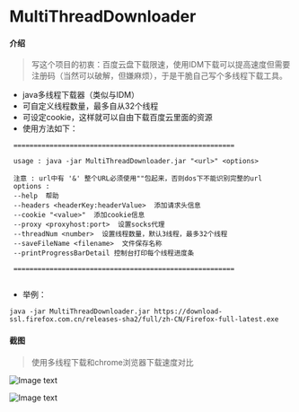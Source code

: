 # MultiThreadDownloader

#### 介绍
> 写这个项目的初衷：百度云盘下载限速，使用IDM下载可以提高速度但需要注册码（当然可以破解，但嫌麻烦），于是干脆自己写个多线程下载工具。

+ java多线程下载器（类似与IDM）
+ 可自定义线程数量，最多自从32个线程
+ 可设定cookie，这样就可以自由下载百度云里面的资源
+ 使用方法如下：

```
 =======================================================

 usage : java -jar MultiThreadDownloader.jar "<url>" <options>

 注意 : url中有 '&' 整个URL必须使用""包起来，否则dos下不能识别完整的url
 options :
 --help  帮助
 --headers <headerKey:headerValue>  添加请求头信息
 --cookie "<value>"  添加cookie信息
 --proxy <proxyhost:port>  设置socks代理
 --threadNum <number>  设置线程数量，默认3线程，最多32个线程
 --saveFileName <filename>  文件保存名称
 --printProgressBarDetail 控制台打印每个线程进度条

 =======================================================
 
```

+ 举例：

```
java -jar MultiThreadDownloader.jar https://download-ssl.firefox.com.cn/releases-sha2/full/zh-CN/Firefox-full-latest.exe
```

#### 截图
> 使用多线程下载和chrome浏览器下载速度对比

![Image text](https://gitee.com/kuangzw2/MultiThreadDownloader/raw/master/%E5%BE%AE%E4%BF%A1%E5%9B%BE%E7%89%87_20190710175005.png)

![Image text](https://gitee.com/kuangzw2/MultiThreadDownloader/raw/master/%E5%BE%AE%E4%BF%A1%E5%9B%BE%E7%89%87_20190710174934.png)
